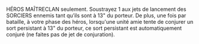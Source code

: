 HÉROS MAÎTRECLAN seulement. Soustrayez 1 aux
jets de lancement des SORCIERS ennemis tant qu’ils
sont à 13" du porteur. De plus, une fois par bataille,
à votre phase des héros, lorsqu'une unité amie tente
de conjurer un sort persistant à 13" du porteur,
ce sort persistant est automatiquement conjuré
(ne faites pas de jet de conjuration).
